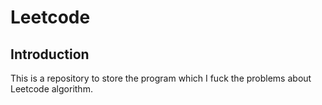 # Leetcode

## Introduction

This is a repository to store the program which I fuck the problems about Leetcode algorithm.